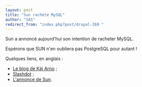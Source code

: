 ```yaml
---
layout: post
title: "Sun rachète MySQL"
author: "SAS"
redirect_from: "index.php?post/drupal-269 "
---
```



<p>Sun a annoncé aujourd'hui son intention de racheter MySQL.</p>

<p>Espérons que SUN n'en oubliera pas PostgreSQL pour autant&nbsp;!</p>

<!--more-->


Quelques liens, en anglais&nbsp;:

<ul>

<li><a href="http://blogs.mysql.com/kaj/2008/01/16/sun-acquires-mysql/">Le blog de Käj Arno</a>&nbsp;;</li>

<li><a href="http://developers.slashdot.org/developers/08/01/16/135243.shtml">Slashdot</a>&nbsp;;</li>

<li><a href="http://www.sun.com/aboutsun/media/presskits/2008-0116/index.jsp?intcmp=hp2008jan16_mysql_learn">L'annonce de Sun</a>.</li>

</ul>